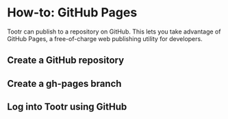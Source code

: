# How-to: GitHub Pages

Tootr can publish to a repository on GitHub. This lets you take advantage of
GitHub Pages, a free-of-charge web publishing utility for developers.

## Create a GitHub repository

## Create a gh-pages branch

## Log into Tootr using GitHub

<!-- vim: set wrap wm=5 syntax=mkd textwidth=78: -->
